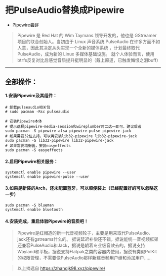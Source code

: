 # 把PulseAudio替换成Pipewire
- [Pipewire尝鲜](12-pipewire)


>Pipewire 是 Red Hat 的 Wim Taymans 领导开发的，他也是 GStreamer 项目的联合创始人。当初由于 Linux 声音系统 PulseAudio 在许多方面不如人意，因此其决定从头实现一个全新的媒体系统 ，计划最终取代 PulseAudio，成为新的 Linux 多媒体基础设施。 
>就个人体验而言，使用btrfs反复对比后感觉音质提升挺明显的（戴上原道，已触发悔恨之泪buff）

---

## 全部操作：

#### 1.安装Pipewire及其组件：

```shell
# 卸载pulseaudio相关包
# sudo pacman -Rsc pulseaudio

# 安装Pipewire本体
# 提示选择pipewire-media-session和wireplumber时二选一即可，建议后者
sudo pacman -S pipewire-alsa pipewire-pulse pipewire-jack
# 如果需要32位支持，可以再安装lib32-pipewire lib32-pipewire-jack
sudo pacman -S lib32-pipewire lib32-pipewire-jack
# 如果需要均衡器，安装easyeffects
sudo pacman -S easyeffects
```

#### 2.启用Pipewire相关服务：

```shell
systemctl enable pipewire --user
systemctl enable pipewire-pulse --user
```

#### 3.如果是新装的Arch，还未配置蓝牙，可以顺便装上（已经配置好的可以忽略这一步）

```shell
sudo pacman -S blueman
systemctl enable bluetooth
```


#### 4.安装完成，重启体验Pipewire的音质吧！

>Pipewire是红帽造的新一代音视频轮子，主要是用来取代PulseAudio、jack还有gstreams什么的。
>据说延迟补偿还不错，据说能统一音视频框架还兼容PulseAudio和Jack，据说是朝着专业级音效去的。据说支持Wayland和平板，据说支持Flatpak之类的容器内使用，据说有类似PolKit的权限管理，不需要像PulseAudio那样新建音频用户组和添加用户……

>以上摘选自 https://zhangjk98.xyz/pipewire/